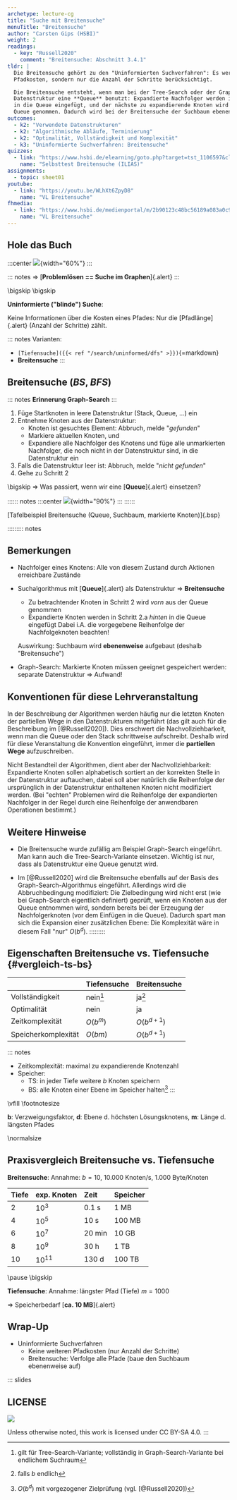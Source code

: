 ```yaml
---
archetype: lecture-cg
title: "Suche mit Breitensuche"
menuTitle: "Breitensuche"
author: "Carsten Gips (HSBI)"
weight: 2
readings:
  - key: "Russell2020"
    comment: "Breitensuche: Abschnitt 3.4.1"
tldr: |
  Die Breitensuche gehört zu den "Uninformierten Suchverfahren": Es werden keine weiteren
  Pfadkosten, sondern nur die Anzahl der Schritte berücksichtigt.

  Die Breitensuche entsteht, wenn man bei der Tree-Search oder der Graph-Search für die
  Datenstruktur eine **Queue** benutzt: Expandierte Nachfolger werden immer **hinten**
  in die Queue eingefügt, und der nächste zu expandierende Knoten wird **vorn** aus der
  Queue genommen. Dadurch wird bei der Breitensuche der Suchbaum ebenenweise entwickelt.
outcomes:
  - k2: "Verwendete Datenstrukturen"
  - k2: "Algorithmische Abläufe, Terminierung"
  - k2: "Optimalität, Vollständigkeit und Komplexität"
  - k3: "Uninformierte Suchverfahren: Breitensuche"
quizzes:
  - link: "https://www.hsbi.de/elearning/goto.php?target=tst_1106597&client_id=FH-Bielefeld"
    name: "Selbsttest Breitensuche (ILIAS)"
assignments:
  - topic: sheet01
youtube:
  - link: "https://youtu.be/WLhXt6ZpyD8"
    name: "VL Breitensuche"
fhmedia:
  - link: "https://www.hsbi.de/medienportal/m/2b90123c48bc56189a083a0c9131281307f860481a17fe3dadd3bd4891d01ef157d6c12a39b5255dd39ab36fe8fd36c714ca6873277ce98667094a3f91359a2e"
    name: "VL Breitensuche"
---
```



## Hole das Buch

:::center
![](images/graph.png){width="60%"}
:::

::: notes
=> [**Problemlösen == Suche im Graphen**]{.alert}
:::

\bigskip
\bigskip

**Uninformierte ("blinde") Suche**:

Keine Informationen über die Kosten eines Pfades: Nur die [Pfadlänge]{.alert} (Anzahl der Schritte) zählt.

::: notes
Varianten:
*   `[Tiefensuche]({{< ref "/search/uninformed/dfs" >}})`{=markdown}
*   **Breitensuche**
:::


## Breitensuche (*BS*, *BFS*)

::: notes
**Erinnerung Graph-Search**
:::

1.  Füge Startknoten in leere Datenstruktur (Stack, Queue, ...) ein
2.  Entnehme Knoten aus der Datenstruktur:
    -   Knoten ist gesuchtes Element: Abbruch, melde "*gefunden*"
    -   Markiere aktuellen Knoten, und
    -   Expandiere alle Nachfolger des Knotens und füge alle unmarkierten
        Nachfolger, die noch nicht in der Datenstruktur sind, in die
        Datenstruktur ein
3.  Falls die Datenstruktur leer ist: Abbruch, melde "*nicht gefunden*"
4.  Gehe zu Schritt 2

\bigskip
=> Was passiert, wenn wir eine [**Queue**]{.alert} einsetzen?

:::::: notes
:::center
![](images/tafelbeispiel.png){width="90%"}
:::
::::::

[Tafelbeispiel Breitensuche (Queue, Suchbaum, markierte Knoten)]{.bsp}

<!-- XXX
* Beispiel mit *gerichteten* Kanten, um lange Zyklen an Tafelbeispiel zu vermeiden
* Sackgasse möglichst "früh" (A-B-C (C: Sackgasse), A-B-D, und von D geht's weiter ...)
-->

::::::::: notes
## Bemerkungen

*   Nachfolger eines Knotens: Alle von diesem Zustand durch Aktionen erreichbare Zustände

*   Suchalgorithmus mit [**Queue**]{.alert} als Datenstruktur => **Breitensuche**
    *   Zu betrachtender Knoten in Schritt 2 wird *vorn* aus der Queue genommen
    *   Expandierte Knoten werden in Schritt 2.a *hinten* in die Queue eingefügt
        Dabei i.A. die vorgegebene  Reihenfolge der Nachfolgeknoten beachten!

    Auswirkung: Suchbaum wird **ebenenweise** aufgebaut (deshalb "Breitensuche")

*   Graph-Search: Markierte Knoten müssen geeignet gespeichert werden: separate Datenstruktur
    => Aufwand!


## Konventionen für diese Lehrveranstaltung

In der Beschreibung der Algorithmen werden häufig nur die letzten Knoten der partiellen Wege
in den Datenstrukturen mitgeführt (das gilt auch für die Beschreibung im [@Russell2020]). Dies
erschwert die Nachvollziehbarkeit, wenn man die Queue oder den Stack schrittweise aufschreibt.
Deshalb wird für diese Veranstaltung die Konvention eingeführt, immer die **partiellen Wege**
aufzuschreiben.

Nicht Bestandteil der Algorithmen, dient aber der Nachvollziehbarkeit: Expandierte Knoten
sollen alphabetisch sortiert an der korrekten Stelle in der Datenstruktur auftauchen, dabei
soll aber natürlich die Reihenfolge der ursprünglich in der Datenstruktur enthaltenen Knoten
nicht modifiziert werden. (Bei "echten" Problemen wird die Reihenfolge der expandierten
Nachfolger in der Regel durch eine Reihenfolge der anwendbaren Operationen bestimmt.)


## Weitere Hinweise

*   Die Breitensuche wurde zufällig am Beispiel Graph-Search eingeführt.
    Man kann auch die Tree-Search-Variante einsetzen. Wichtig ist nur, dass als
    Datenstruktur eine Queue genutzt wird.

*   Im [@Russell2020] wird die Breitensuche ebenfalls auf der Basis des
    Graph-Search-Algorithmus eingeführt. Allerdings wird die Abbruchbedingung
    modifiziert: Die Zielbedingung wird nicht erst (wie bei Graph-Search
    eigentlich definiert) geprüft, wenn ein Knoten aus der Queue entnommen wird,
    sondern bereits bei der Erzeugung der Nachfolgerknoten (vor dem Einfügen in
    die Queue). Dadurch spart man sich die Expansion einer zusätzlichen Ebene:
    Die Komplexität wäre in diesem Fall "nur" $O(b^{d})$.
:::::::::


## Eigenschaften Breitensuche vs. Tiefensuche {#vergleich-ts-bs}

|                     | **Tiefensuche** | **Breitensuche** |
|:--------------------|:----------------|:-----------------|
| Vollständigkeit     | nein[^1]        | ja[^2]           |
| Optimalität         | nein            | ja               |
| Zeitkomplexität     | $O(b^m)$        | $O(b^{d+1})$     |
| Speicherkomplexität | $O(bm)$         | $O(b^{d+1})$     |

::: notes
*   Zeitkomplexität: maximal zu expandierende Knotenzahl
*   Speicher:
    *   TS: in jeder Tiefe weitere $b$ Knoten speichern
    *   BS: alle Knoten einer Ebene im Speicher halten[^3]
:::

\vfill
\footnotesize

**b**: Verzweigungsfaktor, **d**: Ebene d. höchsten Lösungsknotens, **m**:
Länge d. längsten Pfades

\normalsize

[^1]: gilt für Tree-Search-Variante; vollständig in Graph-Search-Variante bei endlichem Suchraum
[^2]: falls *b* endlich
[^3]: $O(b^{d})$ mit vorgezogener Zielprüfung (vgl. [@Russell2020])


## Praxisvergleich Breitensuche vs. Tiefensuche

**Breitensuche**:
Annahme: $b=10$, 10.000 Knoten/s, 1.000 Byte/Knoten

| **Tiefe** | **exp. Knoten** | **Zeit** | **Speicher** |
|:----------|:----------------|:---------|:-------------|
| 2         | $10^3$          | 0.1 s    | 1 MB         |
| 4         | $10^5$          | 10 s     | 100 MB       |
| 6         | $10^7$          | 20 min   | 10 GB        |
| 8         | $10^9$          | 30 h     | 1 TB         |
| 10        | $10^{11}$       | 130 d    | 100 TB       |

\pause
\bigskip

**Tiefensuche**:
Annahme: längster Pfad (Tiefe) $m=1000$

=> Speicherbedarf [**ca. 10 MB**]{.alert}


## Wrap-Up

*   Uninformierte Suchverfahren
    *   Keine weiteren Pfadkosten (nur Anzahl der Schritte)
    *   Breitensuche: Verfolge alle Pfade (baue den Suchbaum ebenenweise auf)







<!-- DO NOT REMOVE - THIS IS A LAST SLIDE TO INDICATE THE LICENSE AND POSSIBLE EXCEPTIONS (IMAGES, ...). -->
::: slides
## LICENSE
![](https://licensebuttons.net/l/by-sa/4.0/88x31.png)

Unless otherwise noted, this work is licensed under CC BY-SA 4.0.
:::
